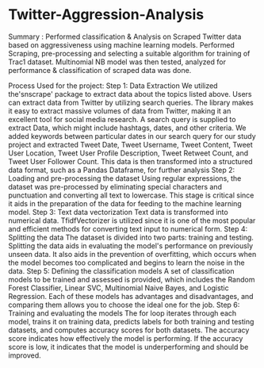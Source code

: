 # Twitter-Aggression-Analysis
Summary : Performed classification &amp; Analysis on Scraped Twitter data based on aggressiveness using machine learning models. Performed Scraping, pre-processing and selecting a suitable algorithm for training of Trac1 dataset. Multinomial NB model was then tested, analyzed for performance &amp; classification of scraped data was done.

Process Used for the project:
Step 1: Data Extraction
We utilized the'snscrape' package to extract data about the topics listed above. Users can extract data from Twitter by utilizing search queries. The library makes it easy to extract massive volumes of data from Twitter, making it an excellent tool for social media research. A search query is supplied to extract Data, which might include hashtags, dates, and other criteria. We added keywords between particular dates in our search query for our study project and extracted Tweet Date, Tweet Username, Tweet Content, Tweet User Location, Tweet User Profile Description, Tweet Retweet Count, and Tweet User Follower Count. This data is then transformed into a structured data format, such as a Pandas Dataframe, for further analysis
Step 2: Loading and pre-processing the dataset
Using regular expressions, the dataset was pre-processed by eliminating special characters and punctuation and converting all text to lowercase. This stage is critical since it aids in the preparation of the data for feeding to the machine learning model.
Step 3: Text data vectorization
Text data is transformed into numerical data. TfidfVectorizer is utilized since it is one of the most popular and efficient methods for converting text input to numerical form.
Step 4: Splitting the data
The dataset is divided into two parts: training and testing. Splitting the data aids in evaluating the model's performance on previously unseen data. It also aids in the prevention of overfitting, which occurs when the model becomes too complicated and begins to learn the noise in the data.
Step 5: Defining the classification models
A set of classification models to be trained and assessed is provided, which includes the Random Forest Classifier, Linear SVC, Multinomial Naive Bayes, and Logistic Regression. Each of these models has advantages and disadvantages, and comparing them allows you to choose the ideal one for the job.
Step 6: Training and evaluating the models
The for loop iterates through each model, trains it on training data, predicts labels for both training and testing datasets, and computes accuracy scores for both datasets. The accuracy score indicates how effectively the model is performing. If the accuracy score is low, it indicates that the model is underperforming and should be improved.
